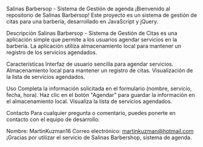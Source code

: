 Salinas Barbersop - Sistema de Gestión de agenda
¡Bienvenido al repositorio de Salinas Barbersop! Este proyecto es un sistema de gestión de citas para una barbería, desarrollado en JavaScript y jQuery.

Descripción
Salinas Barbersop - Sistema de Gestión de Citas es una aplicación simple que permite a los usuarios agendar servicios en la barbería. La aplicación utiliza almacenamiento local para mantener un registro de los servicios agendados.

Características
Interfaz de usuario sencilla para agendar servicios.
Almacenamiento local para mantener un registro de citas.
Visualización de la lista de servicios agendados. 

Uso
Completa la información solicitada en el formulario (nombre, servicio, fecha, hora).
Haz clic en el botón "Agendar" para guardar la información en el almacenamiento local.
Visualiza la lista de servicios agendados.

Contacto
Para cualquier pregunta o comentario, puedes ponerte en contacto con el equipo de desarrollo:

Nombre: MartinKuzman16
Correo electrónico: martinkuzman@hotmail.com
¡Gracias por utilizar el servicio de Salinas Barbershop, sistema de agenda.
